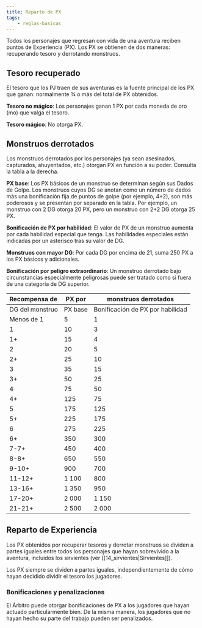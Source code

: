 ```yaml
---
title: Reparto de PX
tags:
    - reglas-basicas
---
```


Todos los personajes que regresan con vida de una aventura reciben puntos de Experiencia (PX). Los PX se obtienen de dos maneras: recuperando tesoro y derrotando monstruos.

## Tesoro recuperado
El tesoro que los PJ traen de sus aventuras es la fuente principal de los PX que ganan: normalmente ¾ o más del total de PX obtenidos.

**Tesoro no mágico**: Los personajes ganan 1 PX por cada moneda de oro (mo) que valga el tesoro.

**Tesoro mágico**: No otorga PX.

## Monstruos derrotados
Los monstruos derrotados por los personajes (ya sean asesinados, capturados, ahuyentados, etc.) otorgan PX en función a su poder. Consulta la tabla a la derecha.

**PX base**: Los PX básicos de un monstruo se determinan según sus Dados de Golpe. Los monstruos cuyos DG se anotan como un número de dados más una bonificación fija de puntos de golpe (por ejemplo, 4+2), son más poderosos y se presentan por separado en la tabla. Por ejemplo, un monstruo con 2 DG otorga 20 PX, pero un monstruo con 2+2 DG otorga 25 PX.

**Bonificación de PX por habilidad**: El valor de PX de un monstruo aumenta por cada habilidad especial que tenga. Las habilidades especiales están indicadas por un asterisco tras su valor de DG.

**Monstruos con mayor DG**: Por cada DG por encima de 21, suma 250 PX a los PX básicos y adicionales.

**Bonificación por peligro extraordinario**: Un monstruo derrotado bajo circunstancias especialmente peligrosas puede ser tratado como si fuera de una categoría de DG superior.

| Recompensa de   | PX por  | monstruos derrotados             |
| :-------------- | ------- | -------------------------------- |
| DG del monstruo | PX base | Bonificación de PX por habilidad |
| Menos de 1      | 5       | 1                                |
| 1               | 10      | 3                                |
| 1+              | 15      | 4                                |
| 2               | 20      | 5                                |
| 2+              | 25      | 10                               |
| 3               | 35      | 15                               |
| 3+              | 50      | 25                               |
| 4               | 75      | 50                               |
| 4+              | 125     | 75                               |
| 5               | 175     | 125                              |
| 5+              | 225     | 175                              |
| 6               | 275     | 225                              |
| 6+              | 350     | 300                              |
| 7-7+            | 450     | 400                              |
| 8-8+            | 650     | 550                              |
| 9-10+           | 900     | 700                              |
| 11-12+          | 1 100   | 800                              |
| 13-16+          | 1 350   | 950                              |
| 17-20+          | 2 000   | 1 150                            |
| 21-21+          | 2 500   | 2 000                            |

## Reparto de Experiencia
Los PX obtenidos por recuperar tesoros y derrotar monstruos se dividen a partes iguales entre todos los personajes que hayan sobrevivido a la aventura, incluidos los sirvientes (ver [[14_sirvientes|Sirvientes]]).

Los PX siempre se dividen a partes iguales, independientemente de cómo hayan decidido dividir el tesoro los jugadores.

### Bonificaciones y penalizaciones
El Árbitro puede otorgar bonificaciones de PX a los jugadores que hayan actuado particularmente bien. De la misma manera, los jugadores que no hayan hecho su parte del trabajo pueden ser penalizados.
